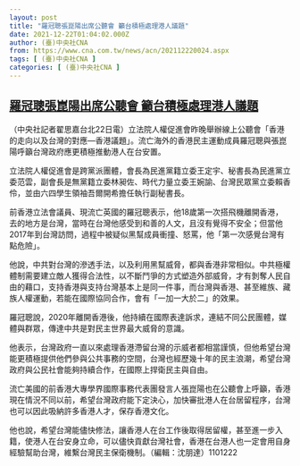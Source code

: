 ```yaml
---
layout: post
title: "羅冠聰張崑陽出席公聽會 籲台積極處理港人議題"
date: 2021-12-22T01:04:02.000Z
author: (臺)中央社CNA
from: https://www.cna.com.tw/news/acn/202112220024.aspx
tags: [ (臺)中央社CNA ]
categories: [ (臺)中央社CNA ]
---
```

<!--1640135042000-->
[羅冠聰張崑陽出席公聽會 籲台積極處理港人議題](https://www.cna.com.tw/news/acn/202112220024.aspx)
------

<div>
<div></div><div><p>（中央社記者翟思嘉台北22日電）立法院人權促進會昨晚舉辦線上公聽會「香港的走向以及台灣的對應—香港議題」。流亡海外的香港民主運動成員羅冠聰與張崑陽呼籲台灣政府應更積極推動港人在台安置。</p><p>立法院人權促進會是跨黨派團體，會長為民進黨籍立委王定宇、秘書長為民進黨立委范雲，副會長是無黨籍立委林昶佐、時代力量立委王婉諭、台灣民眾黨立委賴香伶，並由六四學生領袖吾爾開希擔任執行副秘書長。</p><p>前香港立法會議員、現流亡英國的羅冠聰表示，他18歲第一次搭飛機離開香港，去的地方是台灣，當時在台灣他感受到和善的人文，且沒有覺得不安全；但當他2017年到台灣訪問，過程中被疑似黑幫成員衝撞、怒罵，他「第一次感覺台灣有點危險」。</p><p>他說，中共對台灣的滲透手法，以及利用黑幫威脅，都與香港非常相似。中共極權體制需要建立敵人獲得合法性，以不斷鬥爭的方式塑造外部威脅，才有剝奪人民自由的藉口，支持香港與支持台灣基本上是同一件事，而台灣與香港、甚至維族、藏族人權運動，若能在國際協同合作，會有「一加一大於二」的效果。</p><p>羅冠聰說，2020年離開香港後，他持續在國際表達訴求，連結不同公民團體，媒體與群眾，傳達中共是對民主世界最大威脅的意識。</p><p>他表示，台灣政府一直以來處理香港滯留台灣的示威者都相當謹慎，但他希望台灣能更積極提供他們參與公共事務的空間，台灣也經歷幾十年的民主浪潮，希望台灣政府與公民社會能夠持續合作，在國際上捍衛民主與自由。</p><p>流亡美國的前香港大專學界國際事務代表團發言人張崑陽也在公聽會上呼籲，香港現在情況不同以前，希望台灣政府能下定決心，加快審批港人在台居留程序，台灣也可以因此吸納許多香港人才，保存香港文化。</p><p>他也說，希望台灣能儘快修法，讓香港人在台工作後取得居留權，甚至進一步入籍，使港人在台安身立命，可以儘快貢獻台灣社會，香港在台港人也一定會用自身經驗幫助台灣，維繫台灣民主保衛機制。（編輯：沈朋達）1101222</p></div>
</div>
